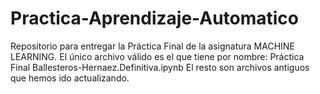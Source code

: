# Practica-Aprendizaje-Automatico
Repositorio para entregar la Práctica Final de la asignatura MACHINE LEARNING.
El único archivo válido es el que tiene por nombre: Práctica Final Ballesteros-Hernaez.Definitiva.ipynb
El resto son archivos antiguos que hemos ido actualizando.
